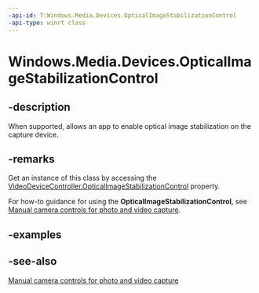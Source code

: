 ```yaml
---
-api-id: T:Windows.Media.Devices.OpticalImageStabilizationControl
-api-type: winrt class
---
```


<!-- Class syntax.
public class OpticalImageStabilizationControl : Windows.Media.Devices.IOpticalImageStabilizationControl
-->

# Windows.Media.Devices.OpticalImageStabilizationControl

## -description
When supported, allows an app to enable optical image stabilization on the capture device.

## -remarks
Get an instance of this class by accessing the [VideoDeviceController.OpticalImageStabilizationControl](videodevicecontroller_opticalimagestabilizationcontrol.md) property.

For how-to guidance for using the **OpticalImageStabilizationControl**, see [Manual camera controls for photo and video capture](https://msdn.microsoft.com/windows/uwp/audio-video-camera/capture-device-controls-for-photo-and-video-capture).

## -examples

## -see-also
[Manual camera controls for photo and video capture](https://msdn.microsoft.com/windows/uwp/audio-video-camera/capture-device-controls-for-photo-and-video-capture)